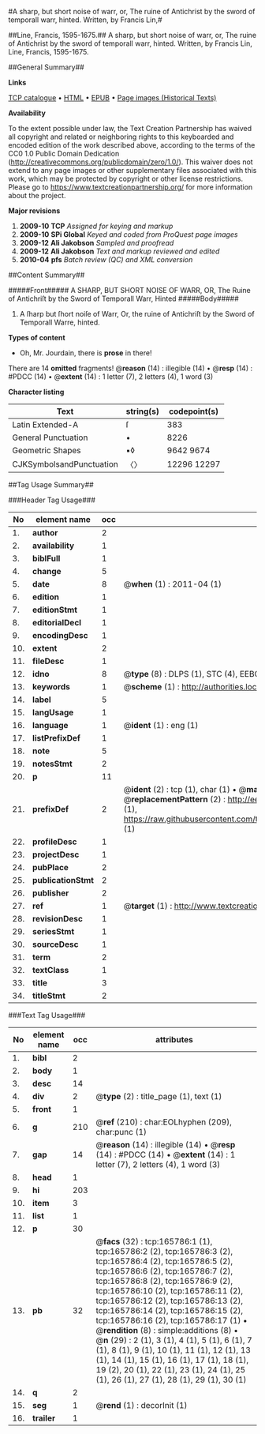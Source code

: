 #A sharp, but short noise of warr, or, The ruine of Antichrist by the sword of temporall warr, hinted. Written, by Francis Lin,#

##Line, Francis, 1595-1675.##
A sharp, but short noise of warr, or, The ruine of Antichrist by the sword of temporall warr, hinted. Written, by Francis Lin,
Line, Francis, 1595-1675.

##General Summary##

**Links**

[TCP catalogue](http://www.ota.ox.ac.uk/tcp/)  • 
[HTML](http://tei.it.ox.ac.uk/tcp/Texts-HTML/free/A86/A86703.html)  • 
[EPUB](http://tei.it.ox.ac.uk/tcp/Texts-EPUB/free/A86/A86703.epub) • 
[Page images (Historical Texts)](https://historicaltexts.jisc.ac.uk/eebo-99865585e)

**Availability**

To the extent possible under law, the Text Creation Partnership has waived all copyright and related or neighboring rights to this keyboarded and encoded edition of the work described above, according to the terms of the CC0 1.0 Public Domain Dedication (http://creativecommons.org/publicdomain/zero/1.0/). This waiver does not extend to any page images or other supplementary files associated with this work, which may be protected by copyright or other license restrictions. Please go to https://www.textcreationpartnership.org/ for more information about the project.

**Major revisions**

1. __2009-10__ __TCP__ *Assigned for keying and markup*
1. __2009-10__ __SPi Global__ *Keyed and coded from ProQuest page images*
1. __2009-12__ __Ali Jakobson__ *Sampled and proofread*
1. __2009-12__ __Ali Jakobson__ *Text and markup reviewed and edited*
1. __2010-04__ __pfs__ *Batch review (QC) and XML conversion*

##Content Summary##

#####Front#####
A SHARP, BUT SHORT NOISE OF WARR, OR, The Ruine of Antichriſt by the Sword of Temporall Warr, Hinted
#####Body#####

1. A ſharp but ſhort noiſe of Warr, Or, the ruine of Antichriſt by the Sword of Temporall Warre, hinted.

**Types of content**

  * Oh, Mr. Jourdain, there is **prose** in there!

There are 14 **omitted** fragments! 
 @__reason__ (14) : illegible (14)  •  @__resp__ (14) : #PDCC (14)  •  @__extent__ (14) : 1 letter (7), 2 letters (4), 1 word (3)

**Character listing**


|Text|string(s)|codepoint(s)|
|---|---|---|
|Latin Extended-A|ſ|383|
|General Punctuation|•|8226|
|Geometric Shapes|▪◊|9642 9674|
|CJKSymbolsandPunctuation|〈〉|12296 12297|

##Tag Usage Summary##

###Header Tag Usage###

|No|element name|occ|attributes|
|---|---|---|---|
|1.|__author__|2||
|2.|__availability__|1||
|3.|__biblFull__|1||
|4.|__change__|5||
|5.|__date__|8| @__when__ (1) : 2011-04 (1)|
|6.|__edition__|1||
|7.|__editionStmt__|1||
|8.|__editorialDecl__|1||
|9.|__encodingDesc__|1||
|10.|__extent__|2||
|11.|__fileDesc__|1||
|12.|__idno__|8| @__type__ (8) : DLPS (1), STC (4), EEBO-CITATION (1), PROQUEST (1), VID (1)|
|13.|__keywords__|1| @__scheme__ (1) : http://authorities.loc.gov/ (1)|
|14.|__label__|5||
|15.|__langUsage__|1||
|16.|__language__|1| @__ident__ (1) : eng (1)|
|17.|__listPrefixDef__|1||
|18.|__note__|5||
|19.|__notesStmt__|2||
|20.|__p__|11||
|21.|__prefixDef__|2| @__ident__ (2) : tcp (1), char (1)  •  @__matchPattern__ (2) : ([0-9\-]+):([0-9IVX]+) (1), (.+) (1)  •  @__replacementPattern__ (2) : http://eebo.chadwyck.com/downloadtiff?vid=$1&page=$2 (1), https://raw.githubusercontent.com/textcreationpartnership/Texts/master/tcpchars.xml#$1 (1)|
|22.|__profileDesc__|1||
|23.|__projectDesc__|1||
|24.|__pubPlace__|2||
|25.|__publicationStmt__|2||
|26.|__publisher__|2||
|27.|__ref__|1| @__target__ (1) : http://www.textcreationpartnership.org/docs/. (1)|
|28.|__revisionDesc__|1||
|29.|__seriesStmt__|1||
|30.|__sourceDesc__|1||
|31.|__term__|2||
|32.|__textClass__|1||
|33.|__title__|3||
|34.|__titleStmt__|2||


###Text Tag Usage###

|No|element name|occ|attributes|
|---|---|---|---|
|1.|__bibl__|2||
|2.|__body__|1||
|3.|__desc__|14||
|4.|__div__|2| @__type__ (2) : title_page (1), text (1)|
|5.|__front__|1||
|6.|__g__|210| @__ref__ (210) : char:EOLhyphen (209), char:punc (1)|
|7.|__gap__|14| @__reason__ (14) : illegible (14)  •  @__resp__ (14) : #PDCC (14)  •  @__extent__ (14) : 1 letter (7), 2 letters (4), 1 word (3)|
|8.|__head__|1||
|9.|__hi__|203||
|10.|__item__|3||
|11.|__list__|1||
|12.|__p__|30||
|13.|__pb__|32| @__facs__ (32) : tcp:165786:1 (1), tcp:165786:2 (2), tcp:165786:3 (2), tcp:165786:4 (2), tcp:165786:5 (2), tcp:165786:6 (2), tcp:165786:7 (2), tcp:165786:8 (2), tcp:165786:9 (2), tcp:165786:10 (2), tcp:165786:11 (2), tcp:165786:12 (2), tcp:165786:13 (2), tcp:165786:14 (2), tcp:165786:15 (2), tcp:165786:16 (2), tcp:165786:17 (1)  •  @__rendition__ (8) : simple:additions (8)  •  @__n__ (29) : 2 (1), 3 (1), 4 (1), 5 (1), 6 (1), 7 (1), 8 (1), 9 (1), 10 (1), 11 (1), 12 (1), 13 (1), 14 (1), 15 (1), 16 (1), 17 (1), 18 (1), 19 (2), 20 (1), 22 (1), 23 (1), 24 (1), 25 (1), 26 (1), 27 (1), 28 (1), 29 (1), 30 (1)|
|14.|__q__|2||
|15.|__seg__|1| @__rend__ (1) : decorInit (1)|
|16.|__trailer__|1||
